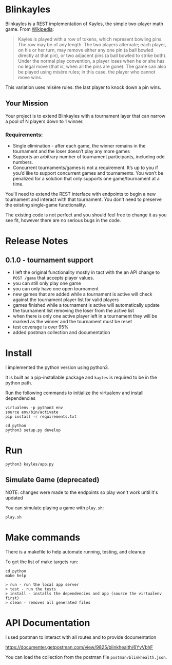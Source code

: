 # Blinkayles

Blinkayles is a REST implementation of Kayles, the simple two-player math game. From [Wikipedia](https://en.wikipedia.org/wiki/Kayles):

> Kayles is played with a row of tokens, which represent bowling pins. The row may be of any length. The two players alternate; each player, on his or her turn, may remove either any one pin (a ball bowled directly at that pin), or two adjacent pins (a ball bowled to strike both). Under the normal play convention, a player loses when he or she has no legal move (that is, when all the pins are gone). The game can also be played using misère rules; in this case, the player who cannot move wins.

This variation uses misère rules: the last player to knock down a pin wins.

## Your Mission

Your project is to extend Blinkayles with a tournament layer that can narrow a pool of N players down to 1 winner.

### Requirements:

* Single elimination - after each game, the winner remains in the tournament and the loser doesn’t play any more games
* Supports an arbitrary number of tournament participants, including odd numbers.
* Concurrent tournaments/games is not a requirement. It’s up to you if you’d like to support concurrent games and tournaments. You won’t be penalized for a solution that only supports one game/tournament at a time.

You'll need to extend the REST interface with endpoints to begin a new tournament and interact with that tournament. You don't need to preserve the existing single-game functionality.

The existing code is not perfect and you should feel free to change it as you see fit, however there are no serious bugs in the code.

# Release Notes

## 0.1.0 - tournament support

* I left the original functionality mostly in tact with the an API change to `POST /game` that accepts player values.
* you can still only play one game
* you can only have one open tournament
* new games that are added while a tournament is active will check against the tournament player list for valid players
* games finished while a tournament is active will automatically update the tournament list removing the loser from the active list
* when there is only one active player left in a tournament they will be marked as the winner and the tournament must be reset
* test coverage is over 95%
* added postman collection and documentation

# Install

I implemented the python version using python3.

It is built as a pip-installable package and `kayles` is required to be in the python path.

Run the following commands to initialize the virtualenv and install dependencies

```
virtualenv -p python3 env
source env/bin/activate
pip install -r requirements.txt

cd python
python3 setup.py develop
```

# Run

```
python3 kayles/app.py
```

## Simulate Game (deprecated)

NOTE: changes were made to the endpoints so play won't work until it's updated

You can simulate playing a game with `play.sh`:

```
play.sh
```

# Make commands

There is a makefile to help automate running, testing, and cleanup

To get the list of make targets run:

```
cd python
make help

> run - run the local app server
> test - run the tests
> install - installs the dependencies and app (source the virtualenv first)
> clean - removes all generated files
```

# API Documentation

I used postman to interact with all routes and to provide documentation

https://documenter.getpostman.com/view/9825/blinkhealth/6YvVbhF

You can load the collection from the postman file `postman/blinkhealth.json`.
